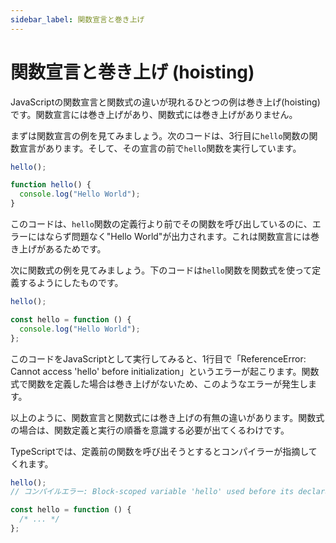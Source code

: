 ```yaml
---
sidebar_label: 関数宣言と巻き上げ
---
```


# 関数宣言と巻き上げ (hoisting)

JavaScriptの関数宣言と関数式の違いが現れるひとつの例は巻き上げ(hoisting)です。関数宣言には巻き上げがあり、関数式には巻き上げがありません。

まずは関数宣言の例を見てみましょう。次のコードは、3行目に`hello`関数の関数宣言があります。そして、その宣言の前で`hello`関数を実行しています。

```javascript
hello();

function hello() {
  console.log("Hello World");
}
```

このコードは、`hello`関数の定義行より前でその関数を呼び出しているのに、エラーにはならず問題なく"Hello World"が出力されます。これは関数宣言には巻き上げがあるためです。

次に関数式の例を見てみましょう。下のコードは`hello`関数を関数式を使って定義するようにしたものです。

```javascript
hello();

const hello = function () {
  console.log("Hello World");
};
```

このコードをJavaScriptとして実行してみると、1行目で「ReferenceError: Cannot access 'hello' before initialization」というエラーが起こります。関数式で関数を定義した場合は巻き上げがないため、このようなエラーが発生します。

以上のように、関数宣言と関数式には巻き上げの有無の違いがあります。関数式の場合は、関数定義と実行の順番を意識する必要が出てくるわけです。

TypeScriptでは、定義前の関数を呼び出そうとするとコンパイラーが指摘してくれます。

```typescript
hello();
// コンパイルエラー: Block-scoped variable 'hello' used before its declaration.(2448)

const hello = function () {
  /* ... */
};
```

